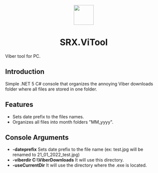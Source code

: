 <p align="center">
  <img width="64" align="center" src="https://icons.iconarchive.com/icons/papirus-team/papirus-apps/64/viber-icon.png">
</p>
<h1 align="center">
  SRX.ViTool
</h1>
Viber tool for PC.

## Introduction
Simple .NET 5 C# console that organizes the annoying Viber downloads folder where all files are stored in one folder.

## Features
- Sets date prefix to the files names.
- Organizes all files into month folders "MM_yyyy".

## Console Arguments

- **-dateprefix** Sets date prefix to the file name (ex: test.jpg will be renamed to 21_01_2022_test.jpg)
- **-viberdir C:\ViberDownloads** It will use this directory.
- **-useCurrentDir** It will use the directory where the .exe is located.